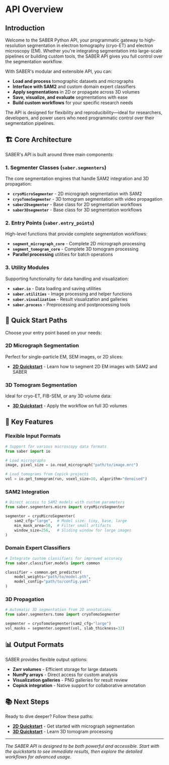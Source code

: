 # API Overview

## Introduction 

Welcome to the SABER Python API, your programmatic gateway to high-resolution segmentation in electron tomography (cryo-ET) and electron microscopy (EM). Whether you're integrating segmentation into large-scale pipelines or building custom tools, the SABER API gives you full control over the segmentation workflow.

With SABER's modular and extensible API, you can: 

* **Load and process** tomographic datasets and micrographs
* **Interface with SAM2** and custom domain expert classifiers
* **Apply segmentations** in 2D or propagate across 3D volumes
* **Save, visualize, and evaluate** segmentations with ease
* **Build custom workflows** for your specific research needs

The API is designed for flexibility and reproducibility—ideal for researchers, developers, and power users who need programmatic control over their segmentation pipelines.

## 🏗️ Core Architecture

SABER's API is built around three main components:

### 1. **Segmenter Classes** (`saber.segmenters`)
The core segmentation engines that handle SAM2 integration and 3D propagation:

- **`cryoMicroSegmenter`** - 2D micrograph segmentation with SAM2
- **`cryoTomoSegmenter`** - 3D tomogram segmentation with video propagation
- **`saber2Dsegmenter`** - Base class for 2D segmentation workflows
- **`saber3Dsegmenter`** - Base class for 3D segmentation workflows

### 2. **Entry Points** (`saber.entry_points`)
High-level functions that provide complete segmentation workflows:

- **`segment_micrograph_core`** - Complete 2D micrograph processing
- **`segment_tomogram_core`** - Complete 3D tomogram processing
- **Parallel processing** utilities for batch operations

### 3. **Utility Modules**
Supporting functionality for data handling and visualization:

- **`saber.io`** - Data loading and saving utilities
- **`saber.utilities`** - Image processing and helper functions
- **`saber.visualization`** - Result visualization and galleries
- **`saber.process`** - Preprocessing and postprocessing tools

## 🚀 Quick Start Paths

Choose your entry point based on your needs:

### **2D Micrograph Segmentation**
Perfect for single-particle EM, SEM images, or 2D slices:

* **[2D Quickstart](quickstart2d.md)** - Learn how to segment 2D EM images with SAM2 and SABER

### **3D Tomogram Segmentation** 
Ideal for cryo-ET, FIB-SEM, or any 3D volume data:

* **[3D Quickstart](quickstart3d.md)** - Apply the workflow on full 3D volumes

## 🔧 Key Features

### **Flexible Input Formats**
```python
# Support for various microscopy data formats
from saber import io

# Load micrographs
image, pixel_size = io.read_micrograph("path/to/image.mrc")

# Load tomograms from Copick projects
vol = io.get_tomogram(run, voxel_size=10, algorithm="denoised")
```

### **SAM2 Integration**
```python
# Direct access to SAM2 models with custom parameters
from saber.segmenters.micro import cryoMicroSegmenter

segmenter = cryoMicroSegmenter(
    sam2_cfg="large",  # Model size: tiny, base, large
    min_mask_area=50,  # Filter small artifacts
    window_size=256,   # Sliding window for large images
)
```

### **Domain Expert Classifiers**
```python
# Integrate custom classifiers for improved accuracy
from saber.classifier.models import common

classifier = common.get_predictor(
    model_weights="path/to/model.pth",
    model_config="path/to/config.yaml"
)
```

### **3D Propagation**
```python
# Automatic 3D segmentation from 2D annotations
from saber.segmenters.tomo import cryoTomoSegmenter

segmenter = cryoTomoSegmenter(sam2_cfg="large")
vol_masks = segmenter.segment(vol, slab_thickness=32)
```

## 📊 Output Formats

SABER provides flexible output options:

- **Zarr volumes** - Efficient storage for large datasets
- **NumPy arrays** - Direct access for custom analysis
- **Visualization galleries** - PNG galleries for result review
- **Copick integration** - Native support for collaborative annotation

## 📚 Next Steps

Ready to dive deeper? Follow these paths:

* **[2D Quickstart](quickstart2d.md)** - Get started with micrograph segmentation
* **[3D Quickstart](quickstart3d.md)** - Learn 3D tomogram processing

---

*The SABER API is designed to be both powerful and accessible. Start with the quickstarts to see immediate results, then explore the detailed workflows for advanced usage.* 